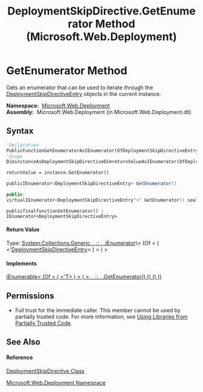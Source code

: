 ﻿---
title: DeploymentSkipDirective.GetEnumerator Method  (Microsoft.Web.Deployment)
TOCTitle: GetEnumerator Method
ms:assetid: M:Microsoft.Web.Deployment.DeploymentSkipDirective.GetEnumerator
ms:mtpsurl: https://msdn.microsoft.com/en-us/library/microsoft.web.deployment.deploymentskipdirective.getenumerator(v=VS.90)
ms:contentKeyID: 20208996
ms.date: 05/02/2012
mtps_version: v=VS.90
f1_keywords:
- Microsoft.Web.Deployment.DeploymentSkipDirective.GetEnumerator
dev_langs:
- CSharp
- JScript
- VB
- c++
api_location:
- Microsoft.Web.Deployment.dll
api_name:
- Microsoft.Web.Deployment.DeploymentSkipDirective.GetEnumerator
api_type:
- Managed
topic_type:
- apiref
- kbSyntax
product_family_name: VS
ROBOTS: INDEX,FOLLOW
---

# GetEnumerator Method

Gets an enumerator that can be used to iterate through the [DeploymentSkipDirectiveEntry](deploymentskipdirectiveentry-class-microsoft-web-deployment.md) objects in the current instance.

**Namespace:**  [Microsoft.Web.Deployment](microsoft-web-deployment-namespace.md)  
**Assembly:**  Microsoft.Web.Deployment (in Microsoft.Web.Deployment.dll)

## Syntax

``` vb
'Declaration
PublicFunctionGetEnumeratorAsIEnumerator(OfDeploymentSkipDirectiveEntry)
'Usage
DiminstanceAsDeploymentSkipDirectiveDimreturnValueAsIEnumerator(OfDeploymentSkipDirectiveEntry)

returnValue = instance.GetEnumerator()
```

``` csharp
publicIEnumerator<DeploymentSkipDirectiveEntry> GetEnumerator()
```

``` c++
public:
virtualIEnumerator<DeploymentSkipDirectiveEntry^>^ GetEnumerator() sealed
```

``` jscript
publicfinalfunctionGetEnumerator() : IEnumerator<DeploymentSkipDirectiveEntry>
```

#### Return Value

Type: [System.Collections.Generic. . :: . .IEnumerator](https://msdn.microsoft.com/en-us/library/78dfe2yb\(v=vs.90\))\< (Of \< ( \<'[DeploymentSkipDirectiveEntry](deploymentskipdirectiveentry-class-microsoft-web-deployment.md)\> ) \> ) \>  

#### Implements

[IEnumerable\< (Of \< ( \<'T\> ) \> ) \>. . :: . .GetEnumerator() () () ()](https://msdn.microsoft.com/en-us/library/s793z9y2\(v=vs.90\))  

## Permissions

  - Full trust for the immediate caller. This member cannot be used by partially trusted code. For more information, see [Using Libraries from Partially Trusted Code](https://msdn.microsoft.com/en-us/library/8skskf63\(v=vs.90\)).

## See Also

#### Reference

[DeploymentSkipDirective Class](deploymentskipdirective-class-microsoft-web-deployment.md)

[Microsoft.Web.Deployment Namespace](microsoft-web-deployment-namespace.md)

